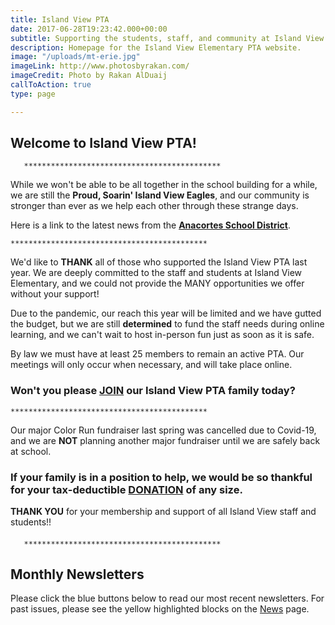 ```yaml
---
title: Island View PTA
date: 2017-06-28T19:23:42.000+00:00
subtitle: Supporting the students, staff, and community at Island View Elementary.
description: Homepage for the Island View Elementary PTA website.
image: "/uploads/mt-erie.jpg"
imageLink: http://www.photosbyrakan.com/
imageCredit: Photo by Rakan AlDuaij
callToAction: true
type: page

---
```

## Welcome to Island View PTA!

       ********************************************

While we won't be able to be all together in the school building for a while, we are still the **Proud, Soarin' Island View Eagles**, and our community is stronger than ever as we help each other through these strange days.

Here is a link to the latest news from the [**Anacortes School District**](https://www.asd103.org/ "Anacortes School District").

    ********************************************

We'd like to **THANK** all of those who supported the Island View PTA last year.  We are deeply committed to the staff and students at Island View Elementary, and we could not provide the MANY opportunities we offer without your support!

Due to the pandemic, our reach this year will be limited and we have gutted the budget, but we are still **determined** to fund the staff needs during online learning, and we can't wait to host in-person fun just as soon as it is safe.

By law we must have at least 25 members to remain an active PTA.  Our meetings will only occur when necessary, and will take place online.  

### Won't you please [**JOIN**](https://www.islandviewpta.org/membership/ "JOIN") our Island View PTA family today?

    ********************************************

Our major Color Run fundraiser last spring was cancelled due to Covid-19, and we are **NOT** planning another major fundraiser until we are safely back at school.

### If your family is in a position to help, we would be so thankful for your tax-deductible [**DONATION**](https://www.islandviewpta.org/donate/ "JOIN") of any size. 

**THANK YOU** for your membership and support of all Island View staff and students!!

#### 

       ********************************************

## Monthly Newsletters

Please click the blue buttons below to read our most recent newsletters.
For past issues, please see the yellow highlighted blocks on the [News](/news) page.